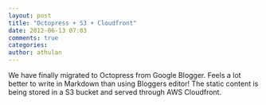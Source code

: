 ```yaml
---
layout: post
title: "Octopress + S3 + Cloudfront"
date: 2012-06-13 07:03
comments: true
categories: 
author: athulan
---
```

We have finally migrated to Octopress from Google Blogger. Feels a lot better to write in Markdown than using Bloggers editor! The static content is being stored in a S3 bucket and served through AWS Cloudfront. 